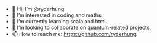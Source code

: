 - 👋 Hi, I’m @ryderhung
- 👀 I’m interested in coding and maths.
- 🌱 I’m currently learning scala and html.
- 💞️ I’m looking to collaborate on quantum-related projects.
- 📫 How to reach me: https://github.com/ryderhung.

<!---
ryderhung/ryderhung is a ✨ special ✨ repository because its `README.md` (this file) appears on your GitHub profile.
You can click the Preview link to take a look at your changes.
--->
